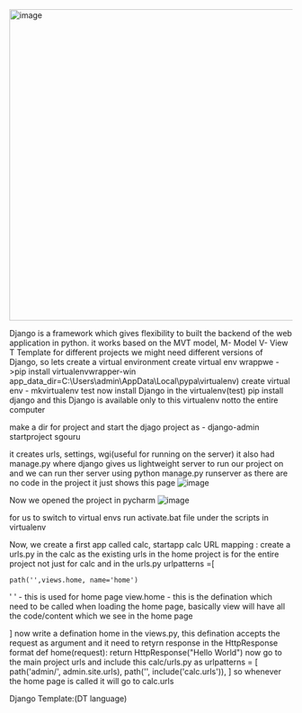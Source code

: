 <img width="554" alt="image" src="https://github.com/santhoshilaxmi/djangoPractice/assets/38223932/19ac6d27-280a-4df7-9518-f9e02dc6ff00">

Django is a framework which gives flexibility to built the backend of the web application in python.
it works based on the MVT model, M- Model V- View T Template
for different projects we might need different versions of Django, so lets create a virtual environment 
create virtual env wrappwe - >pip install virtualenvwrapper-win
app_data_dir=C:\Users\admin\AppData\Local\pypa\virtualenv)
create virtual env - mkvirtualenv test
now install Django in the virtualenv(test) pip install django and this Django is available only to this virtualenv notto the entire computer

make a dir for project and start the djago project as - django-admin startproject sgouru

it creates urls, settings, wgi(useful for running on the server) 
it also had manage.py where django gives us lightweight server to run our project on 
and we can run ther server using python manage.py runserver
as there are no code in the project it just shows this page
 ![image](https://github.com/santhoshilaxmi/djangoPractice/assets/38223932/d455ba66-e432-4a18-a646-544e1de244df)



Now we opened the project in pycharm 
![image](https://github.com/santhoshilaxmi/djangoPractice/assets/38223932/d58a8350-9d1b-4f8f-81b4-194c4c40c4ef)

 
for us to switch to virtual envs run activate.bat file under the scripts in virtualenv 

Now, we create a first app called calc, startapp calc 
URL mapping :
create a urls.py in the calc as the existing urls in the home project is for the entire project not just for calc
and in the urls.py 
urlpatterns =[

    path('',views.home, name='home')
' ' - this is used for home page 
view.home - this is the defination which need to be called when loading the home page, basically view will have all the code/content which we see in the home page


]
now write a defination home in the views.py, this defination accepts the request as argument and it need to retyrn response in the HttpResponse format 
def home(request):
    return HttpResponse("Hello World")
now go to the main project urls and include this calc/urls.py as 
urlpatterns = [
    path('admin/', admin.site.urls),
    path('', include('calc.urls')),
]
so whenever the home page is called it will go to calc.urls

Django Template:(DT language)






